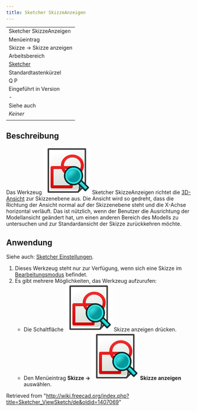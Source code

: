 ```yaml
---
title: Sketcher SkizzeAnzeigen
---
```


|                                                            |
| ---------------------------------------------------------- |
| Sketcher SkizzeAnzeigen                                    |
| Menüeintrag                                                |
| Skizze → Skizze anzeigen                                   |
| Arbeitsbereich                                             |
| [Sketcher](/Sketcher_Workbench/de "Sketcher Workbench/de") |
| Standardtastenkürzel                                       |
| Q P                                                        |
| Eingeführt in Version                                      |
| -                                                          |
| Siehe auch                                                 |
| _Keiner_                                                   |
|                                                            |

## Beschreibung

Das Werkzeug ![](/src/assets/images/Sketcher_ViewSketch.svg) Sketcher SkizzeAnzeigen richtet die [3D-Ansicht](/3D_view/de "3D view/de") zur Skizzenebene aus. Die Ansicht wird so gedreht, dass die Richtung der Ansicht normal auf der Skizzenebene steht und die X-Achse horizontal verläuft. Das ist nützlich, wenn der Benutzer die Ausrichtung der Modellansicht geändert hat, um einen anderen Bereich des Modells zu untersuchen und zur Standardansicht der Skizze zurückkehren möchte.

## Anwendung

Siehe auch: [Sketcher Einstellungen](/Sketcher_Preferences/de#Anzeige "Sketcher Preferences/de").

1. Dieses Werkzeug steht nur zur Verfügung, wenn sich eine Skizze im [Bearbeitungsmodus](/Sketcher_EditSketch/de "Sketcher EditSketch/de") befindet.
2. Es gibt mehrere Möglichkeiten, das Werkzeug aufzurufen:
   - Die Schaltfläche ![](/src/assets/images/Sketcher_ViewSketch.svg) Skizze anzeigen drücken.
   - Den Menüeintrag **Skizze → ![](/src/assets/images/Sketcher_ViewSketch.svg) Skizze anzeigen** auswählen.

Retrieved from "<http://wiki.freecad.org/index.php?title=Sketcher_ViewSketch/de&oldid=1407069>"
